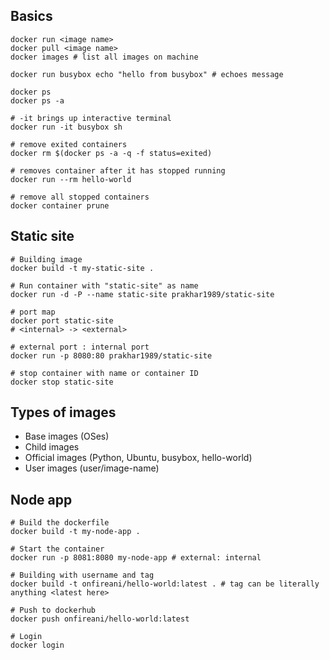 ## Basics

```
docker run <image name>
docker pull <image name>
docker images # list all images on machine

docker run busybox echo "hello from busybox" # echoes message

docker ps
docker ps -a

# -it brings up interactive terminal
docker run -it busybox sh

# remove exited containers
docker rm $(docker ps -a -q -f status=exited)

# removes container after it has stopped running
docker run --rm hello-world

# remove all stopped containers
docker container prune
```

## Static site

```
# Building image
docker build -t my-static-site .

# Run container with "static-site" as name
docker run -d -P --name static-site prakhar1989/static-site

# port map
docker port static-site
# <internal> -> <external>

# external port : internal port
docker run -p 8080:80 prakhar1989/static-site

# stop container with name or container ID
docker stop static-site

```

## Types of images

- Base images (OSes)
- Child images
- Official images (Python, Ubuntu, busybox, hello-world)
- User images (user/image-name)

## Node app

```
# Build the dockerfile
docker build -t my-node-app .

# Start the container
docker run -p 8081:8080 my-node-app # external: internal

# Building with username and tag
docker build -t onfireani/hello-world:latest . # tag can be literally anything <latest here>

# Push to dockerhub
docker push onfireani/hello-world:latest

# Login
docker login
```
